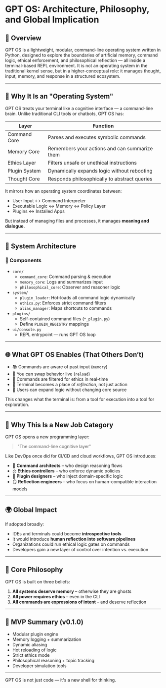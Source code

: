# GPT OS: Architecture, Philosophy, and Global Implication

## 📘 Overview
GPT OS is a lightweight, modular, command-line operating system written in Python, designed to explore the boundaries of artificial memory, command logic, ethical enforcement, and philosophical reflection — all inside a terminal-based REPL environment. It is not an operating system in the traditional kernel sense, but in a higher-conceptual role: it manages thought, input, memory, and response in a structured ecosystem.

---

## 🧠 Why It Is an "Operating System"

GPT OS treats your terminal like a cognitive interface — a command-line brain. Unlike traditional CLI tools or chatbots, GPT OS has:

| Layer             | Function                                       |
|------------------|------------------------------------------------|
| Command Core     | Parses and executes symbolic commands          |
| Memory Core      | Remembers your actions and can summarize them |
| Ethics Layer     | Filters unsafe or unethical instructions       |
| Plugin System    | Dynamically expands logic without rebooting    |
| Thought Core     | Responds philosophically to abstract queries   |

It mirrors how an operating system coordinates between:
- User Input ↔ Command Interpreter
- Executable Logic ↔ Memory ↔ Policy Layer
- Plugins ↔ Installed Apps

But instead of managing files and processes, it manages **meaning and dialogue.**

---

## 📐 System Architecture

### 🧩 Components

- `core/`
  - `command_core`: Command parsing & execution
  - `memory_core`: Logs and summarizes input
  - `philosophical_core`: Observer and reasoner logic
- `system/`
  - `plugin_loader`: Hot-loads all command logic dynamically
  - `ethics.py`: Enforces strict command filters
  - `alias_manager`: Maps shortcuts to commands
- `plugins/`
  - Self-contained command files (`*_plugin.py`)
  - Define `PLUGIN_REGISTRY` mappings
- `ui/console.py`
  - REPL entrypoint — runs GPT OS loop

---

## 🌐 What GPT OS Enables (That Others Don’t)

- 📚 Commands are aware of past input (`memory`)
- 🔄 You can swap behavior live (`reload`)
- 🛑 Commands are filtered for ethics in real-time
- 🧘 Terminal becomes a place of *reflection*, not just action
- 🔧 Users can expand logic without changing core source

This changes what the terminal is: from a tool for execution into a tool for exploration.

---

## 🧭 Why This Is a New Job Category

GPT OS opens a new programming layer:

> "The command-line cognitive layer"

Like DevOps once did for CI/CD and cloud workflows, GPT OS introduces:

- 🧠 **Command architects** – who design reasoning flows
- ⚖️ **Ethics controllers** – who enforce dynamic policies
- 🧩 **Plugin designers** – who inject domain-specific logic
- 🪞 **Reflection engineers** – who focus on human-compatible interaction models

---

## 🌍 Global Impact

If adopted broadly:
- IDEs and terminals could become **introspective tools**
- It would introduce **human reflection into software pipelines**
- Organizations could run ethical logic gates on commands
- Developers gain a new layer of control over intention vs. execution

---

## 🧠 Core Philosophy

GPT OS is built on three beliefs:

1. **All systems deserve memory** – otherwise they are ghosts
2. **All power requires ethics** – even in the CLI
3. **All commands are expressions of intent** – and deserve reflection

---

## 🧱 MVP Summary (v0.1.0)

- Modular plugin engine
- Memory logging + summarization
- Dynamic aliasing
- Hot reloading of logic
- Strict ethics mode
- Philosophical reasoning + topic tracking
- Developer simulation tools

---

GPT OS is not just code — it's a new shell for thinking.
